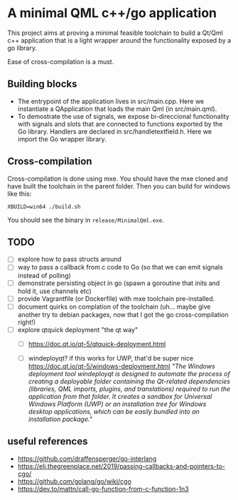 A minimal QML c++/go application
================================

This project aims at proving a minimal feasible toolchain to build a Qt/Qml c++
application that is a light wrapper around the functionality exposed by a go
library.

Ease of cross-compilation is a must.


Building blocks
---------------

* The entrypoint of the application lives in src/main.cpp. Here we instantiate
  a QApplication that loads the main Qml (in src/main.qml).
* To demostrate the use of signals, we expose bi-direccional functionality with
  signals and slots that are connected to functions exported by the Go library.
  Handlers are declared in src/handletextfield.h. Here we import the Go wrapper
  library.

Cross-compilation
-----------------

Cross-compilation is done using mxe. You should have the mxe cloned and have
built the toolchain in the parent folder. Then you can build for windows like
this:

```
XBUILD=win64 ./build.sh
```

You should see the binary in `release/MinimalQml.exe`.

TODO
------------------

* [ ] explore how to pass structs around
* [ ] way to pass a callback from c code to Go (so that we can emit signals instead of polling)
* [ ] demonstrate persisting object in go (spawn a goroutine that inits and hold it, use channels etc)
* [ ] provide Vagrantfile (or Dockerfile) with mxe toolchain pre-installed.
* [ ] document quirks on complation of the toolchain (uh... maybe give another try to debian packages, now that I got the go cross-compilation right!)
* [ ] explore qtquick deployment "the qt way" 
  * [ ] https://doc.qt.io/qt-5/qtquick-deployment.html
  * [ ] windeployqt? if this works for UWP, that'd be super nice https://doc.qt.io/qt-5/windows-deployment.html *"The Windows deployment tool windeployqt is designed to automate the process of creating a deployable folder containing the Qt-related dependencies (libraries, QML imports, plugins, and translations) required to run the application from that folder. It creates a sandbox for Universal Windows Platform (UWP) or an installation tree for Windows desktop applications, which can be easily bundled into an installation package."*



useful references
-----------------
* https://github.com/draffensperger/go-interlang
* https://eli.thegreenplace.net/2019/passing-callbacks-and-pointers-to-cgo/
* https://github.com/golang/go/wiki/cgo
* https://dev.to/mattn/call-go-function-from-c-function-1n3
